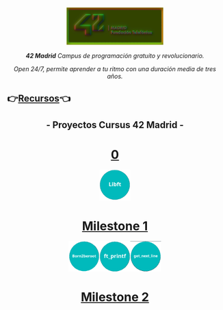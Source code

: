 <p align="center" width="100%">
    <img width="45%" src="documentation/42-Madrid.png"> 
</p>
 
<p align="center" width="100%"><i><b>42 Madrid</b> Campus de programación gratuito y revolucionario.</i></p>

<p align="center" width="100%"><i>Open 24/7, permite aprender a tu ritmo con una duración media de tres años.</i></p>

 <h2>👉<a href="documentation/">Recursos</a>👈</h2>

<h2 align="center" width=100%">- Proyectos Cursus 42 Madrid -</h2>


<h1 align="center"><a href="0">0</a></h1>
<p align="center" width="100%"><a href="0/"><img src="documentation/0/libft.png" width="72" /></p>

<h1 align="center"><a href="milestone_1">Milestone 1</a></h1>

<p align="center" width="100%"><a href="milestone_1/born2beroot"><img src="documentation/milestone_1/born2beroot.png" width="72" /><a/><a href="milestone_1/printf/"><img src="documentation/milestone_1/ft_printf.png" width="72" /></a><a href="milestone_1/get_next_line/"><img src="documentation/milestone_1/get_next_line.png" width="72" /></a></p>

<h1 align="center"><a href="#">Milestone 2</a></h1>



